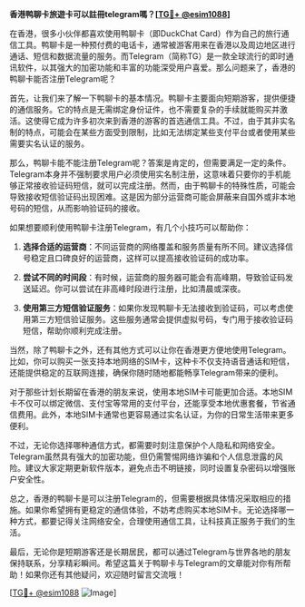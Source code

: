 **香港鸭聊卡旅遊卡可以註冊telegram嗎？[[TG💪+ @esim1088](https://t.me/s/esim1088)]**

在香港，很多小伙伴都喜欢使用鸭聊卡（即DuckChat Card）作为自己的旅行通信工具。鸭聊卡是一种预付费的电话卡，通常被游客用来在香港以及周边地区进行通话、短信和数据流量的服务。而Telegram（简称TG）是一款全球流行的即时通讯软件，以其强大的加密功能和丰富的功能深受用户喜爱。那么问题来了，香港的鸭聊卡能否注册Telegram呢？

首先，让我们来了解一下鸭聊卡的基本情况。鸭聊卡主要面向短期游客，提供便捷的通信服务。它的特点是无需绑定身份证件，也不需要复杂的手续就能购买并激活。这使得它成为许多初次来到香港的游客的首选通信工具。不过，由于其非实名制的特点，可能会在某些方面受到限制，比如无法绑定某些支付平台或者使用某些需要实名认证的服务。

那么，鸭聊卡能不能注册Telegram呢？答案是肯定的，但需要满足一定的条件。Telegram本身并不强制要求用户必须使用实名制注册，这意味着只要你的手机能够正常接收验证码短信，就可以完成注册。然而，由于鸭聊卡的特殊性质，可能会导致接收短信验证码出现困难。这是因为部分运营商可能会屏蔽来自国外或非本地号码的短信，从而影响验证码的接收。

如果想要顺利使用鸭聊卡注册Telegram，有几个小技巧可以帮助你：

1. **选择合适的运营商**：不同运营商的网络覆盖和服务质量有所不同。建议选择信号稳定且口碑良好的运营商，这样可以提高接收验证码的成功率。
   
2. **尝试不同的时间段**：有时候，运营商的服务器可能会有高峰期，导致验证码发送延迟。你可以尝试在非高峰时段进行注册，比如清晨或深夜。

3. **使用第三方短信验证服务**：如果你发现鸭聊卡无法接收到验证码，可以考虑使用第三方短信验证服务。这些服务通常会提供虚拟号码，专门用于接收验证码短信，帮助你顺利完成注册。

当然，除了鸭聊卡之外，还有其他方式可以让你在香港更方便地使用Telegram。比如，你可以购买一张支持本地网络的SIM卡，这种卡不仅支持语音通话和短信，还能提供稳定的互联网连接，确保你随时随地都能畅享Telegram带来的便利。

对于那些计划长期留在香港的朋友来说，使用本地SIM卡可能更加合适。本地SIM卡不仅可以绑定微信、支付宝等常用的支付平台，还能享受本地优惠套餐，节省通信费用。此外，本地SIM卡通常也更容易通过实名认证，为你的日常生活带来更多便利。

不过，无论你选择哪种通信方式，都需要时刻注意保护个人隐私和网络安全。Telegram虽然具有强大的加密功能，但仍需警惕网络诈骗和个人信息泄露的风险。建议大家定期更新软件版本，避免点击不明链接，同时设置复杂密码以增强账户安全性。

总之，香港的鸭聊卡是可以注册Telegram的，但需要根据具体情况采取相应的措施。如果你希望拥有更稳定的通信体验，不妨考虑购买本地SIM卡。无论选择哪一种方式，都要记得关注网络安全，合理使用通信工具，让科技真正服务于我们的生活。

最后，无论你是短期游客还是长期居民，都可以通过Telegram与世界各地的朋友保持联系，分享精彩瞬间。希望这篇关于鸭聊卡与Telegram的文章能对你有所帮助！如果你还有其他疑问，欢迎随时留言交流哦！

[[TG💪+ @esim1088](https://t.me/s/esim1088) ![Image](https://i.postimg.cc/4NQfJmqS/Snipaste-2025-05-13-00-14-12.png)]